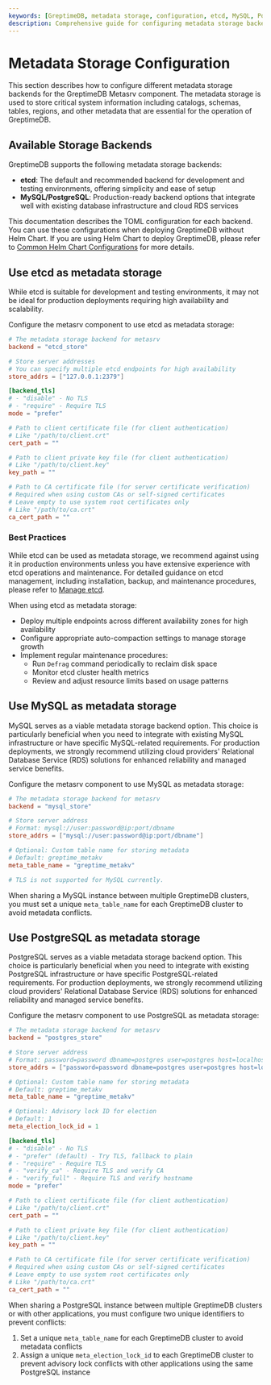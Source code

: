 ```yaml
---
keywords: [GreptimeDB, metadata storage, configuration, etcd, MySQL, PostgreSQL, metasrv, backend setup]
description: Comprehensive guide for configuring metadata storage backends (etcd, MySQL, PostgreSQL) in GreptimeDB's metasrv component, including setup instructions and best practices.
---
```


# Metadata Storage Configuration

This section describes how to configure different metadata storage backends for the GreptimeDB Metasrv component. The metadata storage is used to store critical system information including catalogs, schemas, tables, regions, and other metadata that are essential for the operation of GreptimeDB.

## Available Storage Backends

GreptimeDB supports the following metadata storage backends:

- **etcd**: The default and recommended backend for development and testing environments, offering simplicity and ease of setup
- **MySQL/PostgreSQL**: Production-ready backend options that integrate well with existing database infrastructure and cloud RDS services

This documentation describes the TOML configuration for each backend. You can use these configurations when deploying GreptimeDB without Helm Chart.
If you are using Helm Chart to deploy GreptimeDB, please refer to [Common Helm Chart Configurations](/user-guide/deployments-administration/deploy-on-kubernetes/common-helm-chart-configurations.md#configuring-metasrv-backend-storage) for more details.

## Use etcd as metadata storage

While etcd is suitable for development and testing environments, it may not be ideal for production deployments requiring high availability and scalability.

Configure the metasrv component to use etcd as metadata storage:

```toml
# The metadata storage backend for metasrv
backend = "etcd_store"

# Store server addresses
# You can specify multiple etcd endpoints for high availability
store_addrs = ["127.0.0.1:2379"]

[backend_tls]
# - "disable" - No TLS
# - "require" - Require TLS
mode = "prefer"

# Path to client certificate file (for client authentication)
# Like "/path/to/client.crt"
cert_path = ""

# Path to client private key file (for client authentication)
# Like "/path/to/client.key"
key_path = ""

# Path to CA certificate file (for server certificate verification)
# Required when using custom CAs or self-signed certificates
# Leave empty to use system root certificates only
# Like "/path/to/ca.crt"
ca_cert_path = ""
```

### Best Practices

While etcd can be used as metadata storage, we recommend against using it in production environments unless you have extensive experience with etcd operations and maintenance. For detailed guidance on etcd management, including installation, backup, and maintenance procedures, please refer to [Manage etcd](/user-guide/deployments-administration/manage-metadata/manage-etcd.md).

When using etcd as metadata storage:

- Deploy multiple endpoints across different availability zones for high availability
- Configure appropriate auto-compaction settings to manage storage growth
- Implement regular maintenance procedures:
  - Run `Defrag` command periodically to reclaim disk space
  - Monitor etcd cluster health metrics
  - Review and adjust resource limits based on usage patterns


## Use MySQL as metadata storage

MySQL serves as a viable metadata storage backend option. This choice is particularly beneficial when you need to integrate with existing MySQL infrastructure or have specific MySQL-related requirements. For production deployments, we strongly recommend utilizing cloud providers' Relational Database Service (RDS) solutions for enhanced reliability and managed service benefits.

Configure the metasrv component to use MySQL as metadata storage:

```toml
# The metadata storage backend for metasrv
backend = "mysql_store"

# Store server address
# Format: mysql://user:password@ip:port/dbname
store_addrs = ["mysql://user:password@ip:port/dbname"]

# Optional: Custom table name for storing metadata
# Default: greptime_metakv
meta_table_name = "greptime_metakv"

# TLS is not supported for MySQL currently.
```

When sharing a MySQL instance between multiple GreptimeDB clusters, you must set a unique `meta_table_name` for each GreptimeDB cluster to avoid metadata conflicts.

## Use PostgreSQL as metadata storage

PostgreSQL serves as a viable metadata storage backend option. This choice is particularly beneficial when you need to integrate with existing PostgreSQL infrastructure or have specific PostgreSQL-related requirements. For production deployments, we strongly recommend utilizing cloud providers' Relational Database Service (RDS) solutions for enhanced reliability and managed service benefits.

Configure the metasrv component to use PostgreSQL as metadata storage:

```toml
# The metadata storage backend for metasrv
backend = "postgres_store"

# Store server address
# Format: password=password dbname=postgres user=postgres host=localhost port=5432
store_addrs = ["password=password dbname=postgres user=postgres host=localhost port=5432"]

# Optional: Custom table name for storing metadata
# Default: greptime_metakv
meta_table_name = "greptime_metakv"

# Optional: Advisory lock ID for election
# Default: 1
meta_election_lock_id = 1

[backend_tls]
# - "disable" - No TLS
# - "prefer" (default) - Try TLS, fallback to plain
# - "require" - Require TLS
# - "verify_ca" - Require TLS and verify CA
# - "verify_full" - Require TLS and verify hostname
mode = "prefer"

# Path to client certificate file (for client authentication)
# Like "/path/to/client.crt"
cert_path = ""

# Path to client private key file (for client authentication)
# Like "/path/to/client.key"
key_path = ""

# Path to CA certificate file (for server certificate verification)
# Required when using custom CAs or self-signed certificates
# Leave empty to use system root certificates only
# Like "/path/to/ca.crt"
ca_cert_path = ""
```
When sharing a PostgreSQL instance between multiple GreptimeDB clusters or with other applications, you must configure two unique identifiers to prevent conflicts:

1. Set a unique `meta_table_name` for each GreptimeDB cluster to avoid metadata conflicts
2. Assign a unique `meta_election_lock_id` to each GreptimeDB cluster to prevent advisory lock conflicts with other applications using the same PostgreSQL instance